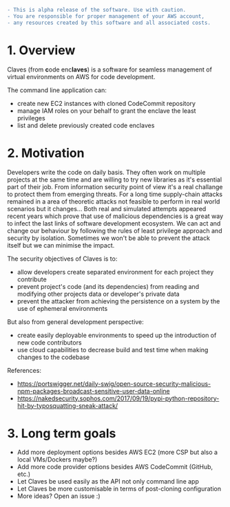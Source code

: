 ```diff
- This is alpha release of the software. Use with caution. 
- You are responsible for proper management of your AWS account,
- any resources created by this software and all associated costs. 
```

# 1. Overview

Claves (from **c**ode enc**laves**) is a software for seamless management of virtual environments on AWS for code development.

The command line application can:
- create new EC2 instances with cloned CodeCommit repository
- manage IAM roles on your behalf to grant the enclave the least privileges
- list and delete previously created code enclaves

# 2. Motivation
Developers write the code on daily basis. They often work on multiple projects at the same time and are willing to try new libraries as it's essential part of their job. From information security point of view it's a real challange to protect them from emerging threats. For a long time supply-chain attacks remained in a area of theoretic attacks not feasible to perform in real world scenarios but it changes...  Both real and simulated attempts appeared recent years which prove that use of malicious dependencies is a great way to infect the last links of software development ecosystem. We can act and change our behaviour by following the rules of least privilege approach and security by isolation. Sometimes we won't be able to prevent the attack itself but we can minimise the impact.

The security objectives of Claves is to:
- allow developers create separated environment for each project they contribute
- prevent project's code (and its dependencies) from reading and modifying other projects data or developer's private data
- prevent the attacker from achieving the persistence on a system by the use of ephemeral environments

But also from general development perspective:
- create easily deployable environments to speed up the introduction of new code contributors
- use cloud capabilities to decrease build and test time when making changes to the codebase

References:
- https://portswigger.net/daily-swig/open-source-security-malicious-npm-packages-broadcast-sensitive-user-data-online
- https://nakedsecurity.sophos.com/2017/09/19/pypi-python-repository-hit-by-typosquatting-sneak-attack/

# 3. Long term goals

- Add more deployment options besides AWS EC2 (more CSP but also a local VMs/Dockers maybe?)
- Add more code provider options besides AWS CodeCommit (GitHub, etc.)
- Let Claves be used easily as the API not only command line app
- Let Claves be more customisable in terms of post-cloning configuration
- More ideas? Open an issue :)